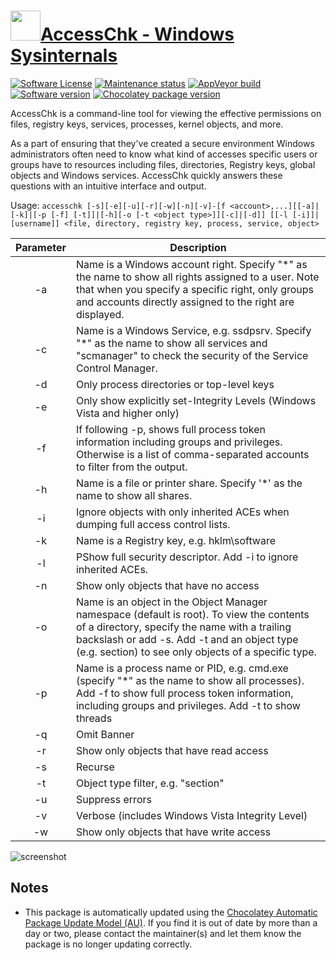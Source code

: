 # [<img src="https://cdn.jsdelivr.net/gh/dgalbraith/chocolatey-packages@024a0e31a291ceea63f7af5e63e2679403c5aa8f/icons/sysinternals.png" width="48" height="48" />AccessChk - Windows Sysinternals](https://chocolatey.org/packages/accesschk)

[![Software License](https://img.shields.io/badge/License-Proprietary-grey.svg)](https://docs.microsoft.com/en-us/sysinternals/license-terms)
[![Maintenance status](https://img.shields.io/badge/maintained%3F-yes-green.svg)](https://gitHub.com/dgalbraith/chocolatey-packages/graphs/commit-activity)
[![AppVeyor build](https://img.shields.io/appveyor/ci/dgalbraith/chocolatey-packages)](https://ci.appveyor.com/project/dgalbraith/chocolatey-packages)
[![Software version](https://img.shields.io/badge/Source-v6.13-blue)](https://docs.microsoft.com/sysinternals/downloads/accesschk)
[![Chocolatey package version](https://img.shields.io/chocolatey/v/accesschk?label=Chocolatey)](https://chocolatey.org/packages/accesschk)

AccessChk is a command-line tool for viewing the effective permissions on files, registry keys, services, processes,
kernel objects, and more.

As a part of ensuring that they've created a secure environment Windows administrators often need to know what kind of
accesses specific users or groups have to resources including files, directories, Registry keys, global objects and
Windows services. AccessChk quickly answers these questions with an intuitive interface and output.

Usage: `accesschk [-s][-e][-u][-r][-w][-n][-v]-[f <account>,...][[-a]|[-k]|[-p [-f] [-t]]|[-h][-o [-t <object type>]][-c]|[-d]] [[-l [-i]]|[username]] <file, directory, registry key, process, service, object>`

Parameter | Description
:--------:|------------
-a        | Name is a Windows account right. Specify "*" as the name to show all rights assigned to a user. Note that when you specify a specific right, only groups and accounts directly assigned to the right are displayed.
-c        | Name is a Windows Service, e.g. ssdpsrv. Specify "*" as the name to show all services and "scmanager" to check the security of the Service Control Manager.
-d        | Only process directories or top-level keys
-e        | Only show explicitly set-Integrity Levels (Windows Vista and higher only)
-f        | If following -p, shows full process token information including groups and privileges. Otherwise is a list of comma-separated accounts to filter from the output.
-h        | Name is a file or printer share. Specify '*' as the name to show all shares.
-i        | Ignore objects with only inherited ACEs when dumping full access control lists.
-k        | Name is a Registry key, e.g. hklm\software
-l        | PShow full security descriptor. Add -i to ignore inherited ACEs.
-n        | Show only objects that have no access
-o        | Name is an object in the Object Manager namespace (default is root). To view the contents of a directory, specify the name with a trailing backslash or add -s. Add -t and an object type (e.g. section) to see only objects of a specific type.
-p        | Name is a process name or PID, e.g. cmd.exe (specify "*" as the name to show all processes). Add -f to show full process token information, including groups and privileges. Add -t to show threads
-q        | Omit Banner
-r        | Show only objects that have read access
-s        | Recurse
-t        | Object type filter, e.g. "section"
-u        | Suppress errors
-v        | Verbose (includes Windows Vista Integrity Level)
-w        | Show only objects that have write access

![screenshot](https://cdn.jsdelivr.net/gh/dgalbraith/chocolatey-packages@ab7733d9bd5714cac138fe9e5eec447633fb3d75/automatic/accesschk/screenshot.png)

## Notes

* This package is automatically updated using the [Chocolatey Automatic Package Update Model (AU)](https://github.com/majkinetor/au/blob/master/README.md).
  If you find it is out of date by more than a day or two, please contact the maintainer(s) and let them know the package is no longer updating correctly.
